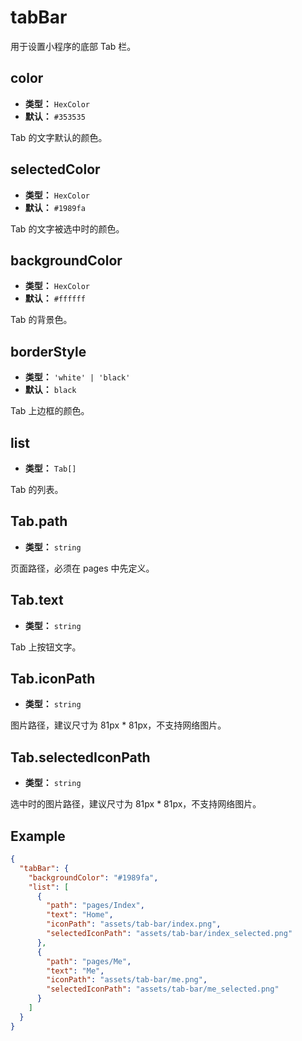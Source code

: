 # tabBar

用于设置小程序的底部 Tab 栏。

## color

- **类型：** `HexColor`
- **默认：** `#353535`

Tab 的文字默认的颜色。

## selectedColor

- **类型：** `HexColor`
- **默认：** `#1989fa`

Tab 的文字被选中时的颜色。

## backgroundColor

- **类型：** `HexColor`
- **默认：** `#ffffff`

Tab 的背景色。

## borderStyle

- **类型：** `'white' | 'black'`
- **默认：** `black`

Tab 上边框的颜色。

## list

- **类型：** `Tab[]`

Tab 的列表。

## Tab.path

- **类型：** `string`

页面路径，必须在 pages 中先定义。

## Tab.text

- **类型：** `string`

Tab 上按钮文字。

## Tab.iconPath

- **类型：** `string`

图片路径，建议尺寸为 81px \* 81px，不支持网络图片。

## Tab.selectedIconPath

- **类型：** `string`

选中时的图片路径，建议尺寸为 81px \* 81px，不支持网络图片。

## Example

```json
{
  "tabBar": {
    "backgroundColor": "#1989fa",
    "list": [
      {
        "path": "pages/Index",
        "text": "Home",
        "iconPath": "assets/tab-bar/index.png",
        "selectedIconPath": "assets/tab-bar/index_selected.png"
      },
      {
        "path": "pages/Me",
        "text": "Me",
        "iconPath": "assets/tab-bar/me.png",
        "selectedIconPath": "assets/tab-bar/me_selected.png"
      }
    ]
  }
}
```
